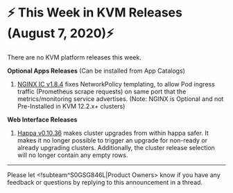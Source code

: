 # :zap: This Week in KVM Releases (August 7, 2020):zap:

There are no KVM platform releases this week.

**Optional Apps Releases**
(Can be installed from App Catalogs)

1. [NGINX IC v1.8.4](https://github.com/giantswarm/nginx-ingress-controller-app/blob/master/CHANGELOG.md#184---2020-08-06) fixes NetworkPolicy templating, to allow Pod ingress traffic (Prometheus scrape requests) on same port that the metrics/monitoring service advertises. (Note: NGINX is Optional and not Pre-Installed in KVM 12.2.x+ clusters)

**Web Interface Releases**

1. [Happa v0.10.36](https://github.com/giantswarm/happa/releases/tag/v0.10.35) makes cluster upgrades from within happa safer. It makes it no longer possible to trigger an upgrade for non-ready or already upgrading clusters. Additionally, the cluster release selection will no longer contain any empty rows.

---
Please let <!subteam^S0GSG846L|Product Owners> know if you have any feedback or questions by replying to this announcement in a thread.

